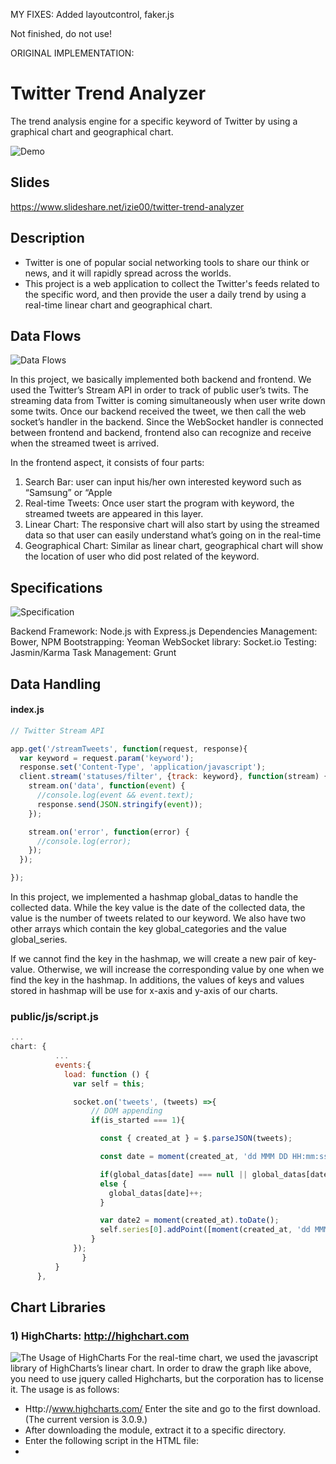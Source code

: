 MY FIXES: 
Added layoutcontrol, faker.js

Not finished, do not use!

ORIGINAL IMPLEMENTATION:

# Twitter Trend Analyzer
The trend analysis engine for a specific keyword of Twitter by using a graphical chart and geographical chart.

![Demo](https://matthew.kr/wp-content/uploads/2017/11/ezgif-1-665b92f4f2.gif)

## Slides
https://www.slideshare.net/izie00/twitter-trend-analyzer

## Description
- Twitter is one of popular social networking tools to share our think or news, and it will rapidly spread across the worlds.
- This project is a web application to collect the Twitter's feeds related to the specific word, and then provide the user a daily trend by using a real-time linear chart and geographical chart.

## Data Flows
![Data Flows](https://matthew.kr/wp-content/uploads/2017/11/Picture1.png)

In this project, we basically implemented both backend and frontend. We used the Twitter’s Stream API in order to track of public user’s twits. The streaming data from Twitter is coming simultaneously when user write down some twits. Once our backend received the tweet, we then call the web socket’s handler in the backend. Since the WebSocket handler is connected between frontend and backend, frontend also can recognize and receive when the streamed tweet is arrived.

In the frontend aspect, it consists of four parts: 
1) Search Bar: user can input his/her own interested keyword such as “Samsung” or “Apple
2) Real-time Tweets: Once user start the program with keyword, the streamed tweets are appeared in this layer.
3) Linear Chart: The responsive chart will also start by using the streamed data so that user can easily understand what’s going on in the real-time
4) Geographical Chart: Similar as linear chart, geographical chart will show the location of user who did post related of the keyword.

## Specifications
![Specification](https://matthew.kr/wp-content/uploads/2017/11/Picture2.png)

Backend Framework: Node.js with Express.js
Dependencies Management: Bower, NPM
Bootstrapping: Yeoman
WebSocket library: Socket.io
Testing: Jasmin/Karma
Task Management: Grunt

## Data Handling
#### index.js
```javascript
// Twitter Stream API

app.get('/streamTweets', function(request, response){
  var keyword = request.param('keyword');
  response.set('Content-Type', 'application/javascript');
  client.stream('statuses/filter', {track: keyword}, function(stream) {
    stream.on('data', function(event) {
      //console.log(event && event.text);
      response.send(JSON.stringify(event));
    });

    stream.on('error', function(error) {
      //console.log(error);
    });
  });

});
```
In this project, we implemented a hashmap global_datas to handle the collected data. While the key value is the date of the collected data, the value is the number of tweets related to our keyword. We also have two other arrays which contain the key global_categories and the value global_series.

If we cannot find the key in the hashmap, we will create a new pair of key-value. Otherwise, we will increase the corresponding value by one when we find the key in the hashmap. In additions, the values of keys and values stored in hashmap will be use for x-axis and y-axis of our charts.

### public/js/script.js
```javascript
...
chart: {
          ...
          events:{
            load: function () {
              var self = this;

              socket.on('tweets', (tweets) =>{
                  // DOM appending
                  if(is_started === 1){

                    const { created_at } = $.parseJSON(tweets);

                    const date = moment(created_at, 'dd MMM DD HH:mm:ss ZZ YYYY', 'en').format("YYYYMMDDhmmss");

                    if(global_datas[date] === null || global_datas[date] === undefined)  global_datas[date] = 1;
                    else {
                      global_datas[date]++;
                    }

                    var date2 = moment(created_at).toDate();
                    self.series[0].addPoint([moment(created_at, 'dd MMM DD HH:mm:ss ZZ YYYY', 'en').toDate().getTime(), global_datas[date]],true,false);//add to last
                  }
              });
                }
          }
      },
```

## Chart Libraries
### 1)	HighCharts: http://highchart.com 
![The Usage of HighCharts](https://matthew.kr/wp-content/uploads/2017/11/Picture3.png)
For the real-time chart, we used the javascript library of HighCharts’s linear chart. In order to draw the graph like above, you need to use jquery called Highcharts, but the corporation has to license it. The usage is as follows:
*	Http://www.highcharts.com/ Enter the site and go to the first download. (The current version is 3.0.9.)
*	After downloading the module, extract it to a specific directory.
*	Enter the following script in the HTML file:
  *	<Script src = "directory/highcharts.js"> </ script>
  *	<Script src = "directory/highcharts-more.js"> </ script>
  *	<Script src = "directory/modules/exporting.js"> </ script>
*	Then draw the graph in JavaScript.
Please refer to the following reference or demo site for how to draw the graph.
*	API reference site: http://api.highcharts.com/highcharts
*	Demo site: Http://www.highcharts.com/demo/ 
Highcharts span up to 1000 on Internet Explorer. Perhaps the memory limit is there. The graph type can be selected from the demo site. The high chart has a different shape of the json arrangement of the X and Y axes. 
The data corresponding to the X axis must be made like this. This is the array type of json. You can assign the x-axis data to the x-axis of the high chart and draw the series by assigning the y-axis value.

### 2) Google Map API: https://developers.google.com/maps/?hl=ko
![Twitter's location appears in the Google Map](https://matthew.kr/wp-content/uploads/2017/11/Picture4.png)
We used the Google Map API in order to the geographical chart and the geocoding. The geocoding means we can convert from actual user’s address to coordinates like latitude and longitude. Since twitter API provide us just user’s location character, we need to convert from it to the actual geo coordinates in order to show into our geographic chart.

## How to Run
[Prerequisite]
- Node.js
- Twitter Developer Keys (See: https://developer.twitter.com/en/docs/basics/authentication/guides/access-tokens) 
- Google Map API Keys (See: https://developers.google.com/maps/documentation/embed/get-api-key)

[Installation]
1. Clone the repository: git clone https://www.github.com/IkwhanChang/twitter-trend-analyzer.git
2. Go to twitter-trend-analyzer folder
3. Install dependencies: npm i or npm install (make sure you already installed the node)
4. Go to index.js file and replace Twitter keys for yours
```javascript
// Twitter Settings

var client = new Twitter({
  consumer_key: '[YOUR_CONSUMER_KEY]',
  consumer_secret: '[YOUR_CONSUMER_SECRET]',
  access_token_key: '[YOUR_ACCESS_TOKEN_KEY]',
  access_token_secret: '[YOUR_ACCESS_TOKEN_SECRET]'
});

```
5. Go to /public/js/script.js file and replace Google Map API key for yours
```javascript
  const google_api_key = "[YOUR_GOOGLE_API_KEY]";
```

6. Run the command: node index.js
7. Open the browser and connect: http://localhost:5000/

## How to use
- Usage is very simple. Just write down the keyword that you want to find, click the [Start] Button, then see the result via Charts and list of result in right sidebar. The data will be automatically updated. If you want to stop, then click the [Stop] button.
- In the linear charts, you can see the result of streamed Twitter data. The x-axis is time and y-axis is number of twits. Also, you can see the geographical charts that has Twitter icon of user's location.
- If you wish to download of the result, simply click the [Download] button. Then you can get the CSV file and use of it whatever you wants.

## License

[MIT](LICENSE.md) © [Matthew Chang](https://www.matthewlab.com)
